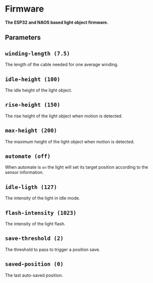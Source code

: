 # Firmware

**The ESP32 and NAOS based light object firmware.**

## Parameters

## `winding-length (7.5)`

The length of the cable needed for one average winding.

## `idle-height (100)`

The idle height of the light object.

## `rise-height (150)`

The rise height of the light object when motion is detected.

## `max-height (200)`

The maximum height of the light object when motion is detected.

## `automate (off)`

When automate is `on` the light will set its target position according to the sensor information.

## `idle-ligth (127)`

The intensity of the light in idle mode.

## `flash-intensity (1023)`

The intensity of the light flash.

## `save-threshold (2)`

The threshold to pass to trigger a position save.

## `saved-position (0)`

The last auto-saved position.
